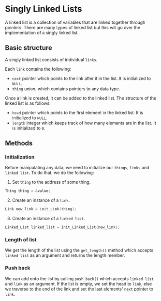 # Singly Linked Lists

A linked list is a collection of variables that are linked together through pointers. There are many types of linked list but this will go over the implementation of a singly linked list.

## Basic structure

A singly linked list consists of individual `links`.

Each `link` contains the following:
* `next` pointer which points to the link after it in the list. It is initialized to `NULL`.
* `thing` union, which contains pointers to any data type.

Once a link is created, it can be added to the linked list. The structure of the linked list is as follows:
* `head` pointer which points to the first element in the linked list. It is initialized to `NULL`.
* `length` integer which keeps track of how many elements are in the list. It is initialized to `0`.

## Methods

### Initialization

Before manipulating any data, we need to initialize our `things`, `links` and `linked list`. To do that, we do the following:
1. Set `thing` to the address of some thing.

```C
Thing thing = &value;
```

2. Create an instance of a `link`.

```C
Link new_link = init_Link(thing);
```

3. Create an instance of a `linked list`.

```C
Linked_List linked_list = init_Linked_List(new_link);
```

### Length of list

We get the length of the list using the `get_length()` method which accepts `linked list` as an argument and returns the length member.

### Push back

We can add onto the list by calling `push_back()` which accepts `linked list` and `link` as an argument. If the list is empty, we set the head to `link`, else we traverse to the end of the link and set the last elements' `next` pointer to `link`.